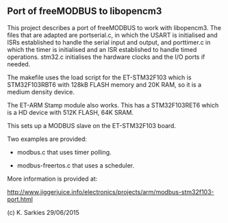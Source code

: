 Port of freeMODBUS to libopencm3
--------------------------------

This project describes a port of freeMODBUS to work with libopencm3. The files
that are adapted are portserial.c, in which the USART is initialised and ISRs
established to handle the serial input and output, and porttimer.c in which the
timer is initialised and an ISR established to handle timed operations. stm32.c
initialises the hardware clocks and the I/O ports if needed.

The makefile uses the load script for the ET-STM32F103 which is STM32F103RBT6
with 128kB FLASH memory and 20K RAM, so it is a medium density device.

The ET-ARM Stamp module also works. This has a STM32F103RET6 which is a
HD device with 512K FLASH, 64K SRAM.

This sets up a MODBUS slave on the ET-STM32F103 board.

Two examples are provided:

* modbus.c that uses timer polling.

* modbus-freertos.c that uses a scheduler.

More information is provided at:

http://www.jiggerjuice.info/electronics/projects/arm/modbus-stm32f103-port.html

(c) K. Sarkies 29/06/2015


